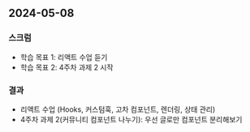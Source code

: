 ## 2024-05-08

### 스크럼
- 학습 목표 1: 리액트 수업 듣기
- 학습 목표 2: 4주차 과제 2 시작
  
### 결과
- 리액트 수업 (Hooks, 커스텀훅, 고차 컴포넌트, 렌더링, 상태 관리)
- 4주차 과제 2(커뮤니티 컴포넌트 나누기): 우선 글로만 컴포넌트 분리해보기